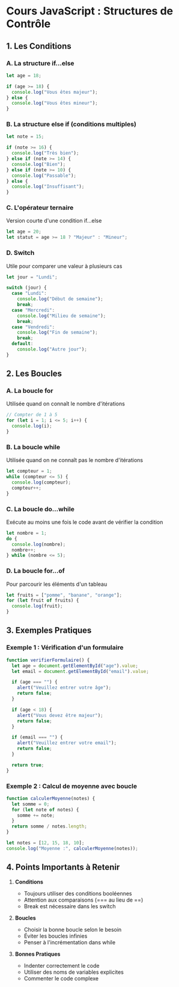 # Cours JavaScript : Structures de Contrôle

## 1. Les Conditions

### A. La structure if...else

```javascript
let age = 18;

if (age >= 18) {
  console.log("Vous êtes majeur");
} else {
  console.log("Vous êtes mineur");
}
```

### B. La structure else if (conditions multiples)

```javascript
let note = 15;

if (note >= 16) {
  console.log("Très bien");
} else if (note >= 14) {
  console.log("Bien");
} else if (note >= 10) {
  console.log("Passable");
} else {
  console.log("Insuffisant");
}
```

### C. L'opérateur ternaire

Version courte d'une condition if...else

```javascript
let age = 20;
let statut = age >= 18 ? "Majeur" : "Mineur";
```

### D. Switch

Utile pour comparer une valeur à plusieurs cas

```javascript
let jour = "Lundi";

switch (jour) {
  case "Lundi":
    console.log("Début de semaine");
    break;
  case "Mercredi":
    console.log("Milieu de semaine");
    break;
  case "Vendredi":
    console.log("Fin de semaine");
    break;
  default:
    console.log("Autre jour");
}
```

## 2. Les Boucles

### A. La boucle for

Utilisée quand on connaît le nombre d'itérations

```javascript
// Compter de 1 à 5
for (let i = 1; i <= 5; i++) {
  console.log(i);
}
```

### B. La boucle while

Utilisée quand on ne connaît pas le nombre d'itérations

```javascript
let compteur = 1;
while (compteur <= 5) {
  console.log(compteur);
  compteur++;
}
```

### C. La boucle do...while

Exécute au moins une fois le code avant de vérifier la condition

```javascript
let nombre = 1;
do {
  console.log(nombre);
  nombre++;
} while (nombre <= 5);
```

### D. La boucle for...of

Pour parcourir les éléments d'un tableau

```javascript
let fruits = ["pomme", "banane", "orange"];
for (let fruit of fruits) {
  console.log(fruit);
}
```

## 3. Exemples Pratiques

### Exemple 1 : Vérification d'un formulaire

```javascript
function verifierFormulaire() {
  let age = document.getElementById("age").value;
  let email = document.getElementById("email").value;

  if (age === "") {
    alert("Veuillez entrer votre âge");
    return false;
  }

  if (age < 18) {
    alert("Vous devez être majeur");
    return false;
  }

  if (email === "") {
    alert("Veuillez entrer votre email");
    return false;
  }

  return true;
}
```

### Exemple 2 : Calcul de moyenne avec boucle

```javascript
function calculerMoyenne(notes) {
  let somme = 0;
  for (let note of notes) {
    somme += note;
  }
  return somme / notes.length;
}

let notes = [12, 15, 18, 10];
console.log("Moyenne :", calculerMoyenne(notes));
```

## 4. Points Importants à Retenir

1. **Conditions**

   - Toujours utiliser des conditions booléennes
   - Attention aux comparaisons (=== au lieu de ==)
   - Break est nécessaire dans les switch

2. **Boucles**

   - Choisir la bonne boucle selon le besoin
   - Éviter les boucles infinies
   - Penser à l'incrémentation dans while

3. **Bonnes Pratiques**
   - Indenter correctement le code
   - Utiliser des noms de variables explicites
   - Commenter le code complexe
